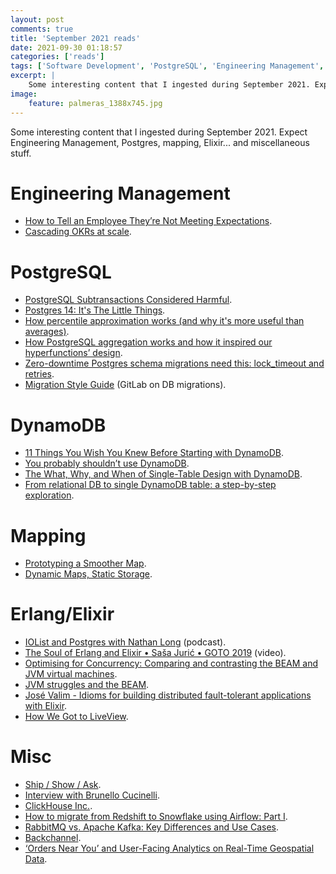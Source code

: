 ```yaml
---
layout: post
comments: true
title: 'September 2021 reads'
date: 2021-09-30 01:18:57
categories: ['reads']
tags: ['Software Development', 'PostgreSQL', 'Engineering Management', 'Mapping', 'Elixir']
excerpt: |
    Some interesting content that I ingested during September 2021. Expect Engineering Management, Postgres, mapping, Elixir... and miscellaneous stuff.
image:
    feature: palmeras_1388x745.jpg
---
```


Some interesting content that I ingested during September 2021. Expect Engineering Management, Postgres, mapping, Elixir... and miscellaneous stuff.

# Engineering Management

- [How to Tell an Employee They’re Not Meeting Expectations](https://medium.com/small-business-strong/how-to-tell-an-employee-theyre-not-meeting-expectations-b419d9178452).
- [Cascading OKRs at scale](https://cwodtke.medium.com/cascading-okrs-at-scale-5b1335812a32).
 
# PostgreSQL

- [PostgreSQL Subtransactions Considered Harmful](https://postgres.ai/blog/20210831-postgresql-subtransactions-considered-harmful).
- [Postgres 14: It's The Little Things](https://blog.crunchydata.com/blog/postgres-14-its-the-little-things).
- [How percentile approximation works (and why it's more useful than averages)](https://blog.timescale.com/blog/how-percentile-approximation-works-and-why-its-more-useful-than-averages/).
- [How PostgreSQL aggregation works and how it inspired our hyperfunctions’ design](https://blog.timescale.com/blog/how-postgresql-aggregation-works-and-how-it-inspired-our-hyperfunctions-design-2/).
- [Zero-downtime Postgres schema migrations need this: lock_timeout and retries](https://postgres.ai/blog/20210923-zero-downtime-postgres-schema-migrations-lock-timeout-and-retries).
- [Migration Style Guide](https://docs.gitlab.com/ee/development/migration_style_guide.html) (GitLab on DB migrations).

# DynamoDB

- [11 Things You Wish You Knew Before Starting with DynamoDB](https://blog.yugabyte.com/11-things-you-wish-you-knew-before-starting-with-dynamodb/).
- [You probably shouldn’t use DynamoDB](https://syslog.ravelin.com/you-probably-shouldnt-use-dynamodb-89143c1287ca).
- [The What, Why, and When of Single-Table Design with DynamoDB](https://www.alexdebrie.com/posts/dynamodb-single-table/).
- [From relational DB to single DynamoDB table: a step-by-step exploration](https://www.trek10.com/blog/dynamodb-single-table-relational-modeling/).

# Mapping

- [Prototyping a Smoother Map](https://medium.com/google-design/google-maps-cb0326d165f5).
- [Dynamic Maps, Static Storage](https://protomaps.com/blog/dynamic-maps-static-storage/).

# Erlang/Elixir

- [IOList and Postgres with Nathan Long](https://open.spotify.com/episode/6YuheecLnPHsSDr8JfYLYU?si=a5f9ed4d952a42e8) (podcast).
- [The Soul of Erlang and Elixir • Saša Jurić • GOTO 2019](https://www.youtube.com/watch?v=JvBT4XBdoUE) (video).
- [Optimising for Concurrency: Comparing and contrasting the BEAM and JVM virtual machines](https://www.erlang-solutions.com/blog/optimising-for-concurrency-comparing-and-contrasting-the-beam-and-jvm-virtual-machines/).
- [JVM struggles and the BEAM](https://mrjoelkemp.medium.com/jvm-struggles-and-the-beam-4d9c58547410).
- [José Valim - Idioms for building distributed fault-tolerant applications with Elixir](https://www.youtube.com/watch?v=MMfYXEH9KsY).
- [How We Got to LiveView](https://fly.io/blog/how-we-got-to-liveview/).

# Misc

- [Ship / Show / Ask](https://martinfowler.com/articles/ship-show-ask.html).
- [Interview with Brunello Cucinelli](https://om.co/2015/04/27/brunello-cucinelli-2/).
- [ClickHouse Inc.](https://github.com/ClickHouse/ClickHouse/blob/master/website/blog/en/2021/clickhouse-inc.md).
- [How to migrate from Redshift to Snowflake using Airflow: Part I](https://medium.com/promofarmaeng/how-to-migrate-from-redshift-to-snowflake-using-airflow-part-i-a53ca192bd23).
- [RabbitMQ vs. Apache Kafka: Key Differences and Use Cases](https://www.instaclustr.com/rabbitmq-vs-kafka/).
- [Backchannel](https://www.inkandswitch.com/backchannel).
- [‘Orders Near You’ and User-Facing Analytics on Real-Time Geospatial Data](https://eng.uber.com/orders-near-you/).

